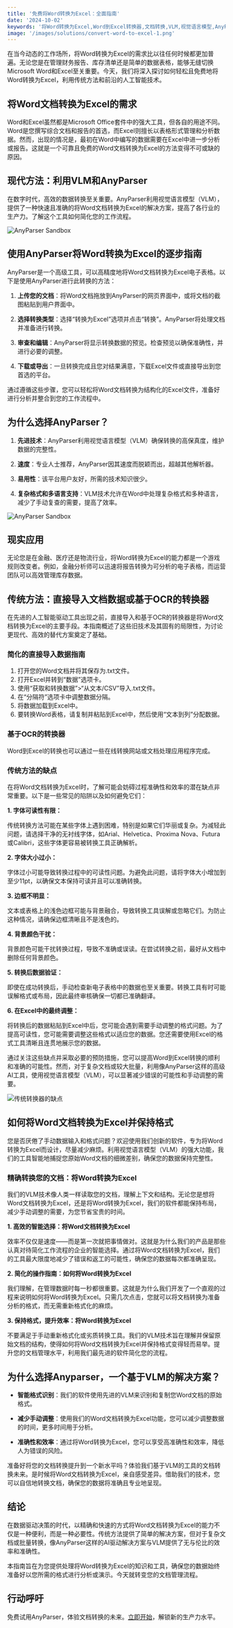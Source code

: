 ```yaml
---
title: '免费将Word转换为Excel：全面指南'
date: '2024-10-02'
keywords: '将Word转换为Excel,Word到Excel转换器,文档转换,VLM,视觉语言模型,AnyParser,数据提取,OCR'
image: '/images/solutions/convert-word-to-excel-1.png'
---
```


在当今动态的工作场所，将Word转换为Excel的需求比以往任何时候都更加普遍。无论您是在管理财务报告、库存清单还是简单的数据表格，能够无缝切换Microsoft Word和Excel至关重要。今天，我们将深入探讨如何轻松且免费地将Word转换为Excel，利用传统方法和前沿的人工智能技术。

## 将Word文档转换为Excel的需求

Word和Excel虽然都是Microsoft Office套件中的强大工具，但各自的用途不同。Word是您撰写综合文档和报告的首选，而Excel则擅长以表格形式管理和分析数据。然而，出现的情况是，最初在Word中编写的数据需要在Excel中进一步分析或报告。这就是一个可靠且免费的Word文档转换为Excel的方法变得不可或缺的原因。

## 现代方法：利用VLM和AnyParser

在数字时代，高效的数据转换至关重要。AnyParser利用视觉语言模型（VLM），提供了一种快速且准确的将Word文档转换为Excel的解决方案，提高了各行业的生产力。了解这个工具如何简化您的工作流程。

![AnyParser Sandbox](/images/solutions/convert-word-to-excel-1.png)

## 使用AnyParser将Word转换为Excel的逐步指南

AnyParser是一个高级工具，可以高精度地将Word文档转换为Excel电子表格。以下是使用AnyParser进行此转换的方法：

1. **上传您的文档**：将Word文档拖放到AnyParser的网页界面中，或将文档的截图粘贴到用户界面中。

2. **选择转换类型**：选择“转换为Excel”选项并点击“转换”。AnyParser将处理文档并准备进行转换。

3. **审查和编辑**：AnyParser将显示转换数据的预览。检查预览以确保准确性，并进行必要的调整。

4. **下载或导出**：一旦转换完成且您对结果满意，下载Excel文件或直接导出到您首选的平台。

通过遵循这些步骤，您可以轻松将Word文档转换为结构化的Excel文件，准备好进行分析并整合到您的工作流程中。

## 为什么选择AnyParser？

1. **先进技术**：AnyParser利用视觉语言模型（VLM）确保转换的高保真度，维护数据的完整性。

2. **速度**：专业人士推荐，AnyParser因其速度而脱颖而出，超越其他解析器。

3. **易用性**：该平台用户友好，所需的技术知识很少。

4. **复杂格式和多语言支持**：VLM技术允许在Word中处理复杂格式和多种语言，减少了手动复查的需要，提高了效率。

![AnyParser Sandbox](/images/solutions/convert-word-to-excel-6.png)

## 现实应用

无论您是在金融、医疗还是物流行业，将Word转换为Excel的能力都是一个游戏规则改变者。例如，金融分析师可以迅速将报告转换为可分析的电子表格，而运营团队可以高效管理库存数据。

## 传统方法：直接导入文档数据或基于OCR的转换器

在先进的人工智能驱动工具出现之前，直接导入和基于OCR的转换器是将Word文档转换为Excel的主要手段。本指南概述了这些旧技术及其固有的局限性，为讨论更现代、高效的替代方案奠定了基础。

### 简化的直接导入数据指南

1. 打开您的Word文档并将其保存为.txt文件。
2. 打开Excel并转到“数据”选项卡。
3. 使用“获取和转换数据”>“从文本/CSV”导入.txt文件。
4. 在“分隔符”选项卡中调整数据分隔。
5. 将数据加载到Excel中。
6. 要转换Word表格，请复制并粘贴到Excel中，然后使用“文本到列”分配数据。

### 基于OCR的转换器

Word到Excel的转换也可以通过一些在线转换网站或文档处理应用程序完成。

### 传统方法的缺点

在将Word文档转换为Excel时，了解可能会妨碍过程准确性和效率的潜在缺点非常重要。以下是一些常见的陷阱以及如何避免它们：

**1. 字体可读性有限：**

传统转换方法可能在某些字体上遇到困难，特别是如果它们华丽或复杂。为减轻此问题，请选择干净的无衬线字体，如Arial、Helvetica、Proxima Nova、Futura或Calibri，这些字体更容易被转换工具正确解析。

**2. 字体大小过小：**

字体过小可能导致转换过程中的可读性问题。为避免此问题，请将字体大小增加到至少11pt，以确保文本保持可读并且可以准确转换。

**3. 边框不明显：**

文本或表格上的浅色边框可能与背景融合，导致转换工具误解或忽略它们。为防止这种情况，请确保边框清晰且不是浅色的。

**4. 背景颜色干扰：**

背景颜色可能干扰转换过程，导致不准确或误读。在尝试转换之前，最好从文档中删除任何背景颜色。

**5. 转换后数据验证：**

即使在成功转换后，手动检查新电子表格中的数据也至关重要。转换工具有时可能误解格式或布局，因此最终审核确保一切都已准确翻译。

**6. 在Excel中的最终调整：**

将转换后的数据粘贴到Excel中后，您可能会遇到需要手动调整的格式问题。为了提高可读性，您可能需要调整这些格式以适应您的数据。您还需要使用Excel的格式工具清晰且连贯地展示您的数据。

通过关注这些缺点并采取必要的预防措施，您可以提高Word到Excel转换的顺利和准确的可能性。然而，对于复杂文档或较大批量，利用像AnyParser这样的高级AI工具，使用视觉语言模型（VLM），可以显著减少错误的可能性和手动调整的需要。

![传统转换器的缺点](/images/solutions/convert-word-to-excel-7.png)

## 如何将Word文档转换为Excel并保持格式

您是否厌倦了手动数据输入和格式问题？欢迎使用我们创新的软件，专为将Word转换为Excel而设计，尽量减少麻烦。利用视觉语言模型（VLM）的强大功能，我们的工具智能地捕捉您原始Word文档的细微差别，确保您的数据保持完整性。

### 精确转换您的文档：将Word转换为Excel

我们的VLM技术像人类一样读取您的文档，理解上下文和结构。无论您是想将Word文档转换为Excel，还是将Word转换为Excel，我们的软件都能保持布局，减少手动调整的需要，为您节省宝贵的时间。

**1. 高效的智能选择：将Word文档转换为Excel**

效率不仅仅是速度——而是第一次就把事情做对。这就是为什么我们的产品是那些认真对待简化工作流程的企业的智能选择。通过将Word文档转换为Excel，我们的工具最大限度地减少了错误和返工的可能性，确保您的数据每次都准确呈现。

**2. 简化的操作指南：如何将Word转换为Excel**

我们理解，在管理数据时每一秒都很重要。这就是为什么我们开发了一个直观的过程来说明如何将Word转换为Excel。只需几次点击，您就可以将文档转换为准备分析的格式，而无需重新格式化的麻烦。

**3. 保持格式，提升效率：将Word转换为Excel**

不要满足于手动重新格式化或劣质转换工具。我们的VLM技术旨在理解并保留原始文档的结构，使得如何将Word文档转换为Excel并保持格式变得轻而易举。提升您的文档管理水平，利用我们最先进的软件简化您的流程。

## 为什么选择Anyparser，一个基于VLM的解决方案？

- **智能格式识别**：我们的软件使用先进的VLM来识别和复制您Word文档的原始格式。

- **减少手动调整**：使用我们的Word文档转换为Excel功能，您可以减少调整数据的时间，更多时间用于分析。

- **准确性和效率**：通过将Word转换为Excel，您可以享受高准确性和效率，降低人为错误的风险。

准备好将您的文档转换提升到一个新水平吗？体验我们基于VLM的工具的文档转换未来。是时候将Word文档转换为Excel，亲自感受差异。借助我们的技术，您可以自信地转换文档，确保您的数据将准确且专业地呈现。

## 结论

在数据驱动决策的时代，以精确和快速的方式将Word文档转换为Excel的能力不仅是一种便利，而是一种必要性。传统方法提供了简单的解决方案，但对于复杂文档或批量转换，像AnyParser这样的AI驱动解决方案与VLM提供了无与伦比的效率和准确性。

本指南旨在为您提供处理将Word转换为Excel的知识和工具，确保您的数据始终准备好以您所需的格式进行分析或演示。今天就转变您的文档管理流程。

## 行动呼吁

免费试用AnyParser，体验文档转换的未来。[立即开始](https://www.cambioml.com/sandbox)，解锁新的生产力水平。
